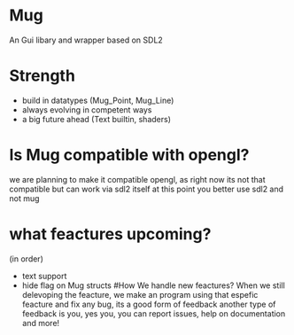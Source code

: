 # Mug
An Gui libary and wrapper based on SDL2
# Strength
- build in datatypes (Mug_Point, Mug_Line)
- always evolving in competent ways
- a big future ahead (Text builtin, shaders)
# Is Mug compatible with opengl?
we are planning to make it compatible opengl, as right now its not that compatible but can work via sdl2 itself
at this point you better use sdl2 and not mug
# what feactures upcoming?
(in order)
- text support
- hide flag on Mug structs
#How We handle new feactures?
When we still delevoping the feacture, we make an program using that espefic feacture and fix any bug, its a good form of feedback
another type of feedback is you, yes you, you can report issues, help on documentation and more!
